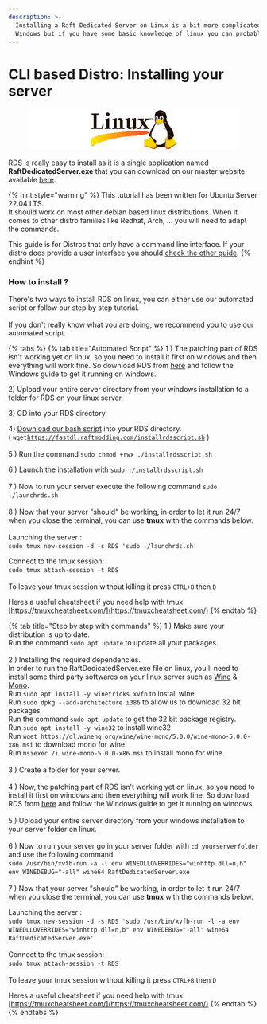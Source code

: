 ```yaml
---
description: >-
  Installing a Raft Dedicated Server on Linux is a bit more complicated than
  Windows but if you have some basic knowledge of linux you can probably do it.
---
```


# CLI based Distro: Installing your server

<figure><img src="../../.gitbook/assets/linux.png" alt=""><figcaption></figcaption></figure>

RDS is really easy to install as it is a single application named **RaftDedicatedServer.exe** that you can download on our master website available [here](https://master.raftmodding.com/).

{% hint style="warning" %}
This tutorial has been written for Ubuntu Server 22.04 LTS.\
It should work on most other debian based linux distributions. When it comes to other distro families like Redhat, Arch, ... you will need to adapt the commands.

This guide is for Distros that only have a command line interface. If your distro does provide a user interface you should [check the other guide](linux-installing-your-server.md).&#x20;
{% endhint %}

### How to install ?

There's two ways to install RDS on linux, you can either use our automated script or follow our step by step tutorial.\
\
If you don't really know what you are doing, we recommend you to use our automated script.

{% tabs %}
{% tab title="Automated Script" %}
1 )  The patching part of RDS isn't working yet on linux, so you need to install it first on windows and then everything will work fine. So download RDS from [here](https://master.raftmodding.com/download) and follow the Windows guide to get it running on windows.

2\) Upload your entire server directory from your windows installation to a folder for RDS on your linux server.

3\) CD into your RDS directory&#x20;

4\) [Download our bash script](https://fastdl.raftmodding.com/installrdsscript.sh) into your RDS directory.\
( `wget`[`https://fastdl.raftmodding.com/installrdsscript.sh`](https://fastdl.raftmodding.com/installrdsscript.sh) )\
\
5 ) Run the command `sudo chmod +rwx ./installrdsscript.sh`

6 ) Launch the installation with `sudo ./installrdsscript.sh`\
\
7 ) Now to run your server execute the following command `sudo ./launchrds.sh`\
\
8 ) Now that your server "should" be working, in order to let it run 24/7 when you close the terminal, you can use **tmux** with the commands below.\
\
Launching the server :\
`sudo tmux new-session -d -s RDS 'sudo ./launchrds.sh'`

Connect to the tmux session:\
`sudo tmux attach-session -t RDS`\
\
To leave your tmux session without killing it press `CTRL+B` then `D`

Heres  a useful cheatsheet if you need help with tmux: [https://tmuxcheatsheet.com/](https://tmuxcheatsheet.com/)
{% endtab %}

{% tab title="Step by step with commands" %}
1 ) Make sure your distribution is up to date.\
Run the command `sudo apt update` to update all your packages.\
\
2 ) Installing the required dependencies.\
In order to run the RaftDedicatedServer.exe file on linux, you'll need to install some third party softwares on your linux server such as [Wine](https://www.winehq.org/) & [Mono](https://www.mono-project.com/).\
Run `sudo apt install -y winetricks xvfb` to install wine.\
Run `sudo dpkg --add-architecture i386` to allow us to download 32 bit packages\
Run the command `sudo apt update` to get the 32 bit package registry.\
Run `sudo apt install -y wine32` to install wine32\
Run `wget https://dl.winehq.org/wine/wine-mono/5.0.0/wine-mono-5.0.0-x86.msi` to download mono for wine.\
Run `msiexec /i wine-mono-5.0.0-x86.msi` to install mono for wine.\
\
3 ) Create a folder for your server.\
\
4 ) Now, the patching part of RDS isn't working yet on linux, so you need to install it first on windows and then everything will work fine. So download RDS from [here](https://master.raftmodding.com/download) and follow the Windows guide to get it running on windows.\
\
5 ) Upload your entire server directory from your windows installation to your server folder on linux.\
\
6 ) Now to run your server go in your server folder with `cd yourserverfolder` and use the following command.\
`sudo /usr/bin/xvfb-run -a -l env WINEDLLOVERRIDES="winhttp.dll=n,b" env WINEDEBUG="-all" wine64 RaftDedicatedServer.exe`\
\
7 ) Now that your server "should" be working, in order to let it run 24/7 when you close the terminal, you can use **tmux** with the commands below.

Launching the server :\
`sudo tmux new-session -d -s RDS 'sudo /usr/bin/xvfb-run -l -a env WINEDLLOVERRIDES="winhttp.dll=n,b" env WINEDEBUG="-all" wine64 RaftDedicatedServer.exe'`\
\
Connect to the tmux session:\
`sudo tmux attach-session -t RDS`\
\
To leave your tmux session without killing it press `CTRL+B` then `D`

Heres  a useful cheatsheet if you need help with tmux: [https://tmuxcheatsheet.com/](https://tmuxcheatsheet.com/)
{% endtab %}
{% endtabs %}
